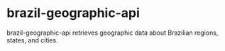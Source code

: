 # brazil-geographic-api
brazil-geographic-api retrieves geographic data about Brazilian regions, states, and cities.
